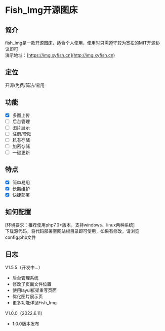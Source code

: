 # Fish_Img开源图床<br>
## 简介
fish_img是一款开源图床，适合个人使用，使用时只需遵守较为宽松的MIT开源协议即可<br>
演示地址：[https://img.xyfish.cn](http://img.xyfish.cn)<br>

## 定位
开源/免费/简洁/易用

## 功能
- [x] 多图上传
- [ ] 后台管理
- [ ] 图片展示
- [ ] 注册/登陆
- [ ] 私有存储
- [ ] 加密存储
- [ ] 一键更新

## 特点
- [x] 简单易用
- [x] 长期维护
- [x] 快捷部署

## 如何配置<br>
[环境要求：推荐使用php7.0+版本，支持windows、linux两种系统]<br>
下载源代码，将代码部署至网站根目录即可使用，如果有修改，请浏览config.php文件

## 日志

V1.5.5（开发中...）<br>
- 后台管理系统
- 修改了页面文件位置
- 使用layui框架重写页面
- 优化图片展示页
- 更多功能详见Fish_Img

V1.0.0（2022.6.11）<br>
- 1.0.0版本发布<br>
